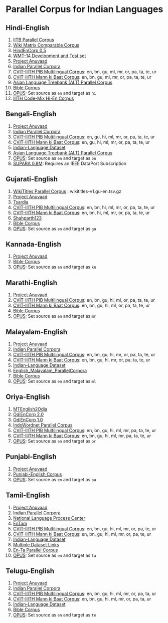 # Parallel Corpus for Indian Languages

## Hindi-English

1. [IITB Parallel Corpus](http://www.cfilt.iitb.ac.in/iitb_parallel/)
1. [Wiki Matrix Comparable Corpus](https://github.com/facebookresearch/LASER/tree/master/tasks/WikiMatrix)
1. [HindEnCorp 0.5](http://ufallab.ms.mff.cuni.cz/~bojar/hindencorp/)
1. [WMT-14 Development and Test set](http://www.statmt.org/wmt14/translation-task.html)
1. [Project Anuvaad](https://github.com/project-anuvaad/parallel-corpus)
1. [Indian Parallel Corpora](https://github.com/joshua-decoder/indian-parallel-corpora)
1. [CVIT-IIITH PIB Multilingual Corpus](http://preon.iiit.ac.in/~jerin/resources/datasets/pib-v0.tar): en, bn, gu, ml, mr, or, pa, ta, te, ur
1. [CVIT-IIITH Mann ki Baat Corpus](http://preon.iiit.ac.in/~jerin/resources/datasets/mkb-v0.tar): en, bn, gu, ml, mr, or, pa, ta, te, ur
1. [Asian Language Treebank (ALT) Parallel Corpus](http://www2.nict.go.jp/astrec-att/member/mutiyama/ALT/)
1. [Bible Corpus](http://christos-c.com/bible/)
1. [OPUS](http://opus.nlpl.eu/): Set source as `en` and target as `hi`
1. [IIITH Code-Mix Hi-En Corpus](https://github.com/mrinaldhar/en-hi-codemixed-corpus)

## Bengali-English

1. [Project Anuvaad](https://github.com/project-anuvaad/parallel-corpus)
1. [Indian Parallel Corpora](https://github.com/joshua-decoder/indian-parallel-corpora)
1. [CVIT-IIITH PIB Multilingual Corpus](http://preon.iiit.ac.in/~jerin/resources/datasets/pib-v0.tar): en, gu, hi, ml, mr, or, pa, ta, te, ur
1. [CVIT-IIITH Mann ki Baat Corpus](http://preon.iiit.ac.in/~jerin/resources/datasets/mkb-v0.tar): en, gu, hi, ml, mr, or, pa, ta, te, ur
1. [Indian-Language Dataset](https://github.com/himanshudce/Indian-Language-Dataset)
1. [Asian Language Treebank (ALT) Parallel Corpus](http://www2.nict.go.jp/astrec-att/member/mutiyama/ALT/)
1. [OPUS](http://opus.nlpl.eu/): Set source as `en` and target as `bn`
1. [SUPARA 0.8M](https://ieee-dataport.org/documents/supara08m-balanced-english-bangla-parallel-corpus): Requires an IEEE DataPort Subscription

## Gujarati-English

1. [WikiTitles Parallel Corpus](http://data.statmt.org/wikititles/v1/) : wikititles-v1.gu-en.tsv.gz	
1. [Project Anuvaad](https://github.com/project-anuvaad/parallel-corpus)
1. [Tsardia](https://github.com/shahparth123/eng_guj_parallel_corpus)
1. [CVIT-IIITH PIB Multilingual Corpus](http://preon.iiit.ac.in/~jerin/resources/datasets/pib-v0.tar): en, bn, hi, ml, mr, or, pa, ta, te, ur
1. [CVIT-IIITH Mann ki Baat Corpus](http://preon.iiit.ac.in/~jerin/resources/datasets/mkb-v0.tar): en, bn, hi, ml, mr, or, pa, ta, te, ur
1. [Shahparth123](https://github.com/shahparth123/eng_guj_parallel_corpus)
1. [Bible Corpus](http://christos-c.com/bible/)
1. [OPUS](http://opus.nlpl.eu/): Set source as `en` and target as `gu`

## Kannada-English

1. [Project Anuvaad](https://github.com/project-anuvaad/parallel-corpus)
1. [Bible Corpus](http://christos-c.com/bible/)
1. [OPUS](http://opus.nlpl.eu/): Set source as `en` and target as `kn`


## Marathi-English

1. [Project Anuvaad](https://github.com/project-anuvaad/parallel-corpus)
1. [CVIT-IIITH PIB Multilingual Corpus](http://preon.iiit.ac.in/~jerin/resources/datasets/pib-v0.tar): en, bn, gu, hi, ml, or, pa, ta, te, ur
1. [CVIT-IIITH Mann ki Baat Corpus](http://preon.iiit.ac.in/~jerin/resources/datasets/mkb-v0.tar): en, bn, gu, hi, ml, or, pa, ta, te, ur
1. [Bible Corpus](http://christos-c.com/bible/)
1. [OPUS](http://opus.nlpl.eu/): Set source as `en` and target as `mr`

## Malayalam-English

1. [Project Anuvaad](https://github.com/project-anuvaad/parallel-corpus)
1. [Indian Parallel Corpora](https://github.com/joshua-decoder/indian-parallel-corpora)
1. [CVIT-IIITH PIB Multilingual Corpus](http://preon.iiit.ac.in/~jerin/resources/datasets/pib-v0.tar): en, bn, gu, hi, mr, or, pa, ta, te, ur
1. [CVIT-IIITH Mann ki Baat Corpus](http://preon.iiit.ac.in/~jerin/resources/datasets/mkb-v0.tar): en, bn, gu, hi, mr, or, pa, ta, te, ur
1. [Indian-Language Dataset](https://github.com/himanshudce/Indian-Language-Dataset)
1. [English_Malayalam_ParallelCorpora](https://github.com/anziasharaf/English_Malayalam_ParallelCorpora)
1. [Bible Corpus](http://christos-c.com/bible/)
1. [OPUS](http://opus.nlpl.eu/): Set source as `en` and target as `ml`

## Oriya-English
1. [MTEnglish2Odia](https://github.com/OdiaWikimedia/English-Odia)
1. [OdiEnCorp 2.0](https://lindat.mff.cuni.cz/repository/xmlui/handle/11234/1-3211)
1. [OdiEnCorp 1.0](https://lindat.mff.cuni.cz/repository/xmlui/handle/11234/1-2879)
1. [IndoWordnet Parallel Corpus](https://github.com/anoopkunchukuttan/indowordnet_parallel)
1. [CVIT-IIITH PIB Multilingual Corpus](http://preon.iiit.ac.in/~jerin/resources/datasets/pib-v0.tar): en, bn, gu, hi, ml, mr, pa, ta, te, ur
1. [CVIT-IIITH Mann ki Baat Corpus](http://preon.iiit.ac.in/~jerin/resources/datasets/mkb-v0.tar): en, bn, gu, hi, ml, mr, pa, ta, te, ur
1. [OPUS](http://opus.nlpl.eu/): Set source as `en` and target as `or`

## Punjabi-English

1. [Project Anuvaad](https://github.com/project-anuvaad/parallel-corpus)
1. [Punjabi-English Corpus](https://github.com/ssokhey/english-punjabi-corpus)
1. [OPUS](http://opus.nlpl.eu/): Set source as `en` and target as `pa`

## Tamil-English

1. [Project Anuvaad](https://github.com/project-anuvaad/parallel-corpus)
1. [Indian Parallel Corpora](https://github.com/joshua-decoder/indian-parallel-corpora)
1. [National Language Process Center](https://github.com/nlpcuom/English-Tamil-Parallel-Corpus)
1. [EnTam](http://ufal.mff.cuni.cz/~ramasamy/parallel/html/)
1. [CVIT-IIITH PIB Multilingual Corpus](http://preon.iiit.ac.in/~jerin/resources/datasets/pib-v0.tar): en, bn, gu, hi, ml, mr, or, pa, te, ur
1. [CVIT-IIITH Mann ki Baat Corpus](http://preon.iiit.ac.in/~jerin/resources/datasets/mkb-v0.tar): en, bn, gu, hi, ml, mr, or, pa, te, ur
1. [Indian-Language Dataset](https://github.com/himanshudce/Indian-Language-Dataset)
1. [Multiple Dataset Links](https://github.com/praveenjune17/English_Tamil_parallel_corpus)
1. [En-Ta Parallel Corpus](https://github.com/achchuthany/En-Ta-Parallel-Corpus)
1. [OPUS](http://opus.nlpl.eu/): Set source as `en` and target as `ta`

## Telugu-English

1. [Project Anuvaad](https://github.com/project-anuvaad/parallel-corpus)
1. [Indian Parallel Corpora](https://github.com/joshua-decoder/indian-parallel-corpora)
1. [CVIT-IIITH PIB Multilingual Corpus](http://preon.iiit.ac.in/~jerin/resources/datasets/pib-v0.tar): en, bn, gu, hi, ml, mr, or, pa, ta, ur
1. [CVIT-IIITH Mann ki Baat Corpus](http://preon.iiit.ac.in/~jerin/resources/datasets/mkb-v0.tar): en, bn, gu, hi, ml, mr, or, pa, ta, ur
1. [Indian-Language Dataset](https://github.com/himanshudce/Indian-Language-Dataset)
1. [Bible Corpus](http://christos-c.com/bible/)
1. [OPUS](http://opus.nlpl.eu/): Set source as `en` and target as `te`
